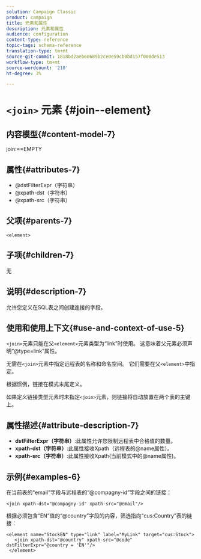 ```yaml
---
solution: Campaign Classic
product: campaign
title: 元素和属性
description: 元素和属性
audience: configuration
content-type: reference
topic-tags: schema-reference
translation-type: tm+mt
source-git-commit: 1818bd2aeb60689b2ce0e59cb0bd157f000de513
workflow-type: tm+mt
source-wordcount: '210'
ht-degree: 3%

---
```



# `<join>` 元素  {#join--element}

## 内容模型{#content-model-7}

join:==EMPTY

## 属性{#attributes-7}

* @dstFilterExpr（字符串）
* @xpath-dst（字符串）
* @xpath-src（字符串）

## 父项{#parents-7}

`<element>`

## 子项{#children-7}

无

## 说明{#description-7}

允许您定义在SQL表之间创建连接的字段。

## 使用和使用上下文{#use-and-context-of-use-5}

`<join>`元素只能在父`<element>`元素类型为“link”时使用。 这意味着父元素必须声明“@type=link”属性。

无需在`<join>`元素中指定远程表的名称和命名空间。 它们需要在父`<element>`中指定。

根据惯例，链接在模式末尾定义。

如果定义链接类型元素时未指定`<join>`元素，则链接将自动放置在两个表的主键上。

## 属性描述{#attribute-description-7}

* **dstFilterExpr（字符串）**:此属性允许您限制远程表中合格值的数量。
* **xpath-dst（字符串）**:此属性接收Xpath（远程表的@name属性）。
* **xpath-src（字符串）**:此属性接收Xpath(当前模式中的@name属性)。

## 示例{#examples-6}

在当前表的“email”字段与远程表的“@compagny-id”字段之间的链接：

```
<join xpath-dst="@compagny-id" xpath-src="@email"/>
```

根据必须包含“EN”值的“@country”字段的内容，筛选指向“cus:Country”表的链接：

```
<element name="StockEN" type="link" label="MyLink" target="cus:Stock">
   <join xpath-dst="@country" xpath-src="@code" dstFilterExpr="@country = 'EN'"/>
 </element>
```
